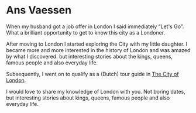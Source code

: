 # Ans Vaessen


When my husband got a job offer in London I said immediately “Let's Go”.
What a brilliant opportunity to get to know this city as a Londoner.

After moving to London I started exploring the City with my little daughter.
I became more and more interested in the history of London and was amazed by what I discovered.
but interesting stories about the kings, queens, famous people and also
everyday life.

Subsequently, I went on to qualify as a (Dutch) tour guide in
[The City of London](http://www.cityoflondonguides.com/find/ans-vaessen).

I would love to share my knowledge of London with you.
Not boring dates, but interesting stories about kings, queens, famous people
and also everyday life.
